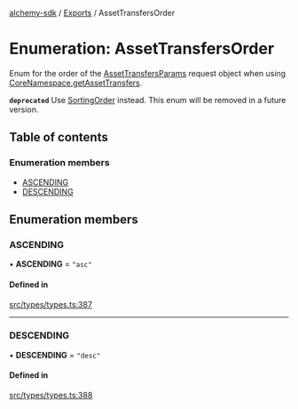 [alchemy-sdk](../README.md) / [Exports](../modules.md) / AssetTransfersOrder

# Enumeration: AssetTransfersOrder

Enum for the order of the [AssetTransfersParams](../interfaces/AssetTransfersParams.md) request object when
using [CoreNamespace.getAssetTransfers](../classes/CoreNamespace.md#getassettransfers).

**`deprecated`** Use [SortingOrder](SortingOrder.md) instead. This enum will be removed in a
  future version.

## Table of contents

### Enumeration members

- [ASCENDING](AssetTransfersOrder.md#ascending)
- [DESCENDING](AssetTransfersOrder.md#descending)

## Enumeration members

### ASCENDING

• **ASCENDING** = `"asc"`

#### Defined in

[src/types/types.ts:387](https://github.com/alchemyplatform/alchemy-sdk-js/blob/e62e5c7/src/types/types.ts#L387)

___

### DESCENDING

• **DESCENDING** = `"desc"`

#### Defined in

[src/types/types.ts:388](https://github.com/alchemyplatform/alchemy-sdk-js/blob/e62e5c7/src/types/types.ts#L388)
